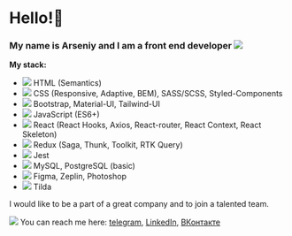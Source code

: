 # Hello!👋
### My name is Arseniy and I am a front end developer <img src="https://img.icons8.com/small/16/000000/developer.png"/>

**My stack:**
- <img src="https://img.icons8.com/small/16/000000/source-code.png"/> HTML (Semantics)  
- <img src="https://img.icons8.com/small/16/000000/css-filetype.png"/> CSS (Responsive, Adaptive, BEM), SASS/SCSS, Styled-Сomponents 
- <img src="https://img.icons8.com/?size=16&id=24870&format=png" /> Bootstrap, Material-UI, Tailwind-UI
- <img src="https://img.icons8.com/small/16/000000/js.png"/> JavaScript (ES6+) 
- <img src="https://img.icons8.com/small/16/000000/react.png"/> React (React Hooks, Axios, React-router, React Context, React Skeleton) 
- <img src="https://img.icons8.com/?size=16&id=A6r5yddU9uA0&format=png" /> Redux (Saga, Thunk, Toolkit, RTK Query) 
- <img src="https://img.icons8.com/?size=16&id=WwpSBtoaopNz&format=png" /> Jest
- <img src="https://img.icons8.com/small/16/000000/sql.png"/> MySQL, PostgreSQL (basic) 
- <img src="https://img.icons8.com/small/16/000000/psd.png"/> Figma, Zeplin, Photoshop 
- <img src="https://img.icons8.com/small/16/000000/plugin.png"/> Tilda 

I would like to be a part of a great company and to join a talented team.

<img src="https://img.icons8.com/small/16/000000/phone-not-being-used.png"/> You can reach me here: [telegram](https://t.me/arseniy_punko), [LinkedIn](https://www.linkedin.com/in/arseniy-punko/), [ВКонтакте](https://vk.com/arseniy_punko)

<!--
**Bloodw1n/Bloodw1n** is a ✨ _special_ ✨ repository because its `README.md` (this file) appears on your GitHub profile.

Here are some ideas to get you started:

- 🔭 I’m currently working on ...
- 🌱 I’m currently learning ...
- 👯 I’m looking to collaborate on ...
- 🤔 I’m looking for help with ...
- 💬 Ask me about ...
- 📫 How to reach me: ...
- 😄 Pronouns: ...
- ⚡ Fun fact: ...
-->
